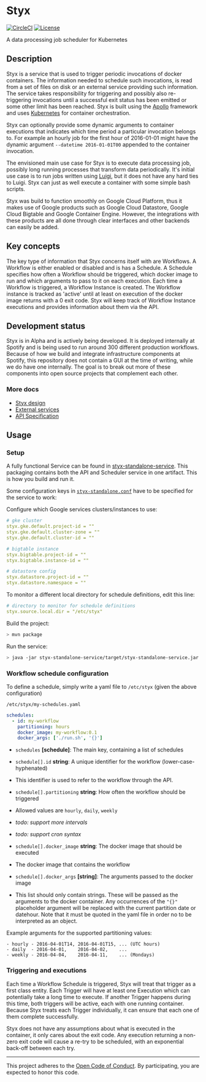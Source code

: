 # Styx

[![CircleCI](https://circleci.com/gh/spotify/styx/tree/master.svg?style=shield)](https://circleci.com/gh/spotify/styx)
[![License](https://img.shields.io/github/license/spotify/styx.svg)](LICENSE)

A data processing job scheduler for Kubernetes

## Description

Styx is a service that is used to trigger periodic invocations of docker containers. The
information needed to schedule such invocations, is read from a set of files on disk or an
external service providing such information. The service takes responsibility for triggering
and possibly also re-triggering invocations until a successful exit status has been emitted
or some other limit has been reached. Styx is built using the [Apollo] framework and uses
[Kubernetes] for container orchestration.

Styx can optionally provide some dynamic arguments to container executions that indicates
which time period a particular invocation belongs to. For example an hourly job for the first
hour of 2016-01-01 might have the dynamic argument `--datetime 2016-01-01T00` appended to the
container invocation.

The envisioned main use case for Styx is to execute data processing job, possibly long running
processes that transform data periodically. It's initial use case is to run jobs written using
[Luigi], but it does not have any hard ties to Luigi. Styx can just as well execute a container
with some simple bash scripts.

Styx was build to function smoothly on Google Cloud Platform, thus it makes use of Google products
such as Google Cloud Datastore, Google Cloud Bigtable and Google Container Engine. However, the 
integrations with these products are all done through clear interfaces and other backends can 
easily be added.

## Key concepts

The key type of information that Styx concerns itself with are Workflows. A Workflow is either
enabled or disabled and is has a Schedule. A Schedule specifies how often a Workflow should be 
triggered, which docker image to run and which arguments to pass to it on each execution. Each time
a Workflow is triggered, a Workflow Instance is created. The Workflow instance is tracked as 
'active' until at least on execution of the docker image returns with a 0 exit code. Styx will keep
track of Workflow Instance executions and provides information about them via the API.

## Development status
Styx is in Alpha and is actively being developed. It is deployed internally at Spotify and is
being used to run around 300 different production workflows. Because of how we build and integrate
infrastructure components at Spotify, this repository does not contain a GUI at the time of 
writing, while we do have one internally. The goal is to break out more of these components into
open source projects that complement each other.

### More docs

* [Styx design](doc/design-overview.md)
* [External services](doc/external-services.md)
* [API Specification](doc/api.apib)


## Usage

### Setup

A fully functional Service can be found in [styx-standalone-service](./styx-standalone-service). 
This packaging contains both the API and Scheduler service in one artifact. This is how you build
and run it.

Some configuration keys in
[`styx-standalone.conf`](./styx-standalone-service/src/main/resources/styx-standalone.conf) have
to be specified for the service to work:

Configure which Google services clusters/instances to use:

```yaml
# gke cluster
styx.gke.default.project-id = ""
styx.gke.default.cluster-zone = ""
styx.gke.default.cluster-id = ""

# bigtable instance
styx.bigtable.project-id = ""
styx.bigtable.instance-id = ""

# datastore config
styx.datastore.project-id = ""
styx.datastore.namespace = ""
```

To monitor a different local directory for schedule definitions, edit this line:

```yaml
# directory to monitor for schedule definitions
styx.source.local.dir = "/etc/styx"
```

Build the project:

```bash
> mvn package
```

Run the service:

```bash
> java -jar styx-standalone-service/target/styx-standalone-service.jar
```

### Workflow schedule configuration

To define a schedule, simply write a  yaml file to `/etc/styx` (given the above configuration)

`/etc/styx/my-schedules.yaml`
```yaml
schedules:
  - id: my-workflow
    partitioning: hours
    docker_image: my-workflow:0.1
    docker_args: ['./run.sh', '{}']
```

- `schedules` **[schedule]**: The main key, containing a list of schedules

- `schedule[].id` **string**: A unique identifier for the workflow (lower-case-hyphenated)
 - This identifier is used to refer to the workflow through the API.

- `schedule[].partitioning` **string**: How often the workflow should be triggered
 - Allowed values are `hourly`, `daily`, `weekly`
  - *todo: support more intervals*
  - *todo: support cron syntax*

- `schedule[].docker_image` **string**: The docker image that should be executed
 - The docker image that contains the workflow

- `schedule[].docker_args` **[string]**: The arguments passed to the docker image
 - This list should only contain strings. These will be passed as the arguments to the docker
container. Any occurrences of the `"{}"` placeholder argument will be replaced with the current
partition date or datehour. Note that it must be quoted in the yaml file in order no to be
interpreted as an object.

Example arguments for the supported partitioning values:
```
- hourly - 2016-04-01T14, 2016-04-01T15, ... (UTC hours)
- daily  - 2016-04-01,    2016-04-02,    ...
- weekly - 2016-04-04,    2016-04-11,    ... (Mondays)
```

### Triggering and executions

Each time a Workflow Schedule is triggered, Styx will treat that trigger as a first class
entity. Each Trigger will have at least one Execution which can potentially take a long time
to execute. If another Trigger happens during this time, both triggers will be active, each
with one running container. Because Styx treats each Trigger individually, it can ensure that
each one of them complete successfully.

Styx does not have any assumptions about what is executed in the container, it only cares about
the exit code. Any execution returning a non-zero exit code will cause a re-try to be scheduled,
with an exponential back-off between each try.

---

This project adheres to the [Open Code of Conduct][code-of-conduct]. By participating, you are
expected to honor this code.

[Kubernetes]: http://kubernetes.io/
[Apollo]: https://spotify.github.io/apollo/
[Luigi]: https://github.com/spotify/luigi
[code-of-conduct]: https://github.com/spotify/code-of-conduct/blob/master/code-of-conduct.md
